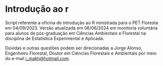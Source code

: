 # Introdução ao r
Script referente a oficina de introdução ao R ministrada para o PET Floresta em 04/09/2023. Versão atualizada em 06/06/2024 em monitoria voluntária para alunos de pós-graduação em Ciências Ambientais e Florestal na disciplina de Estatística Experimental e Aplicada.

Dúvidas e outras questões podem ser direcionadas a Jorge Alonso, Engenheiro Florestal, Doutor em Ciências Florestais e Ambientais por meio do e-mail j_makh@hotmail.com.
